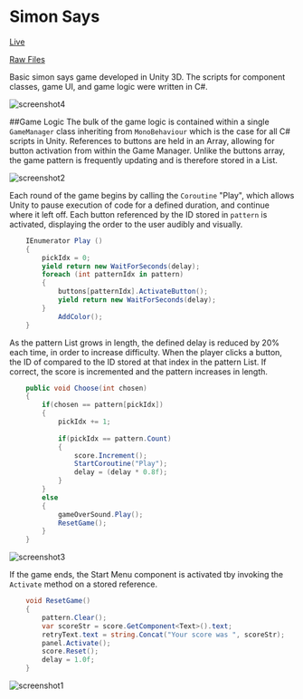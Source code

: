 # Simon Says
[Live](http://nvizzutti.github.io/SimonLive)

[Raw Files](http://www.github.com/NVizzutti/SimonSays)

Basic simon says game developed in Unity 3D. The scripts for component classes, game UI, and game logic were written in C#.

![screenshot4](Screenshots/work.jpg)

##Game Logic 
The bulk of the game logic is contained within a single `GameManager` class inheriting from `MonoBehaviour` which is the case for all C# scripts in Unity. References to buttons are held in an Array, allowing for button activation from within the Game Manager. Unlike the buttons array, the game pattern is frequently updating and is therefore stored in a List.

![screenshot2](Screenshots/play.jpg)

Each round of the game begins by calling the `Coroutine` "Play", which allows Unity to pause execution of code for a defined duration, and continue where it left off. Each button referenced by the ID stored in `pattern` is activated, displaying the order to the user audibly and visually. 

```C#
	IEnumerator Play ()
	{
		pickIdx = 0;
		yield return new WaitForSeconds(delay);
		foreach (int patternIdx in pattern)
		{
			buttons[patternIdx].ActivateButton();
			yield return new WaitForSeconds(delay);
		}
			AddColor();
	}
```
As the pattern List grows in length, the defined delay is reduced by 20% each time, in order to increase difficulty. When the player clicks a button, the ID of compared to the ID stored at that index in the pattern List. If correct, the score is incremented and the pattern increases in length. 
```C#
	public void Choose(int chosen)
	{
		if(chosen == pattern[pickIdx])
		{
			pickIdx += 1;
			
			if(pickIdx == pattern.Count)
			{
				score.Increment();
				StartCoroutine("Play");
				delay = (delay * 0.8f);
			}
		}
		else
		{
			gameOverSound.Play();
			ResetGame();
		}
	}
```

![screenshot3](Screenshots/gameover.jpg)

If the game ends, the Start Menu component is activated tby invoking the `Activate` method on a stored reference. 
```C#
	void ResetGame()
	{
		pattern.Clear();
    	var scoreStr = score.GetComponent<Text>().text;
		retryText.text = string.Concat("Your score was ", scoreStr);
		panel.Activate();
		score.Reset();
		delay = 1.0f;
	}
  ```
![screenshot1](Screenshots/home.jpg)

